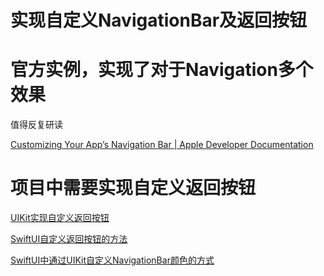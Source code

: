# 实现自定义NavigationBar及返回按钮

# 官方实例，实现了对于Navigation多个效果

值得反复研读

[Customizing Your App’s Navigation Bar | Apple Developer Documentation](https://developer.apple.com/documentation/uikit/uinavigationcontroller/customizing_your_app_s_navigation_bar)

# 项目中需要实现自定义返回按钮

[UIKit实现自定义返回按钮](%E5%AE%9E%E7%8E%B0%E8%87%AA%E5%AE%9A%E4%B9%89NavigationBar%E5%8F%8A%E8%BF%94%E5%9B%9E%E6%8C%89%E9%92%AE%2028d723c2e56c425087252f7f25d4c323/UIKit%E5%AE%9E%E7%8E%B0%E8%87%AA%E5%AE%9A%E4%B9%89%E8%BF%94%E5%9B%9E%E6%8C%89%E9%92%AE%2081449aa5844c43fab7374d5960408dce.md)

[SwiftUI自定义返回按钮的方法](../../300%20Learning%2085ac233e054e457b9ea0166355f87cb8/313%20SwiftUI%208f9d353a7edd48c795b9eda9a06b8837/SwiftUI%20Cookbook%203f4a328359a14588971966409e1830a2/SwiftUI%E8%87%AA%E5%AE%9A%E4%B9%89%E8%BF%94%E5%9B%9E%E6%8C%89%E9%92%AE%E7%9A%84%E6%96%B9%E6%B3%95%20bdda8ba869574143847353a13227086e.md)

[SwiftUI中通过UIKit自定义NavigationBar颜色的方式](%E5%AE%9E%E7%8E%B0%E8%87%AA%E5%AE%9A%E4%B9%89NavigationBar%E5%8F%8A%E8%BF%94%E5%9B%9E%E6%8C%89%E9%92%AE%2028d723c2e56c425087252f7f25d4c323/SwiftUI%E4%B8%AD%E9%80%9A%E8%BF%87UIKit%E8%87%AA%E5%AE%9A%E4%B9%89NavigationBar%E9%A2%9C%E8%89%B2%E7%9A%84%E6%96%B9%E5%BC%8F%2042b2fe7861f04a01b6aa59beb6224086.md)